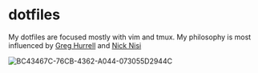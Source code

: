 # dotfiles

My dotfiles are focused mostly with vim and tmux. My philosophy is most influenced by [Greg Hurrell](https://github.com/wincent/wincent) and [Nick Nisi](https://github.com/nicknisi/dotfiles)

![BC43467C-76CB-4362-A044-073055D2944C](https://user-images.githubusercontent.com/11088342/93539240-77c01b80-f950-11ea-943b-988ee39a67b3.jpeg)

